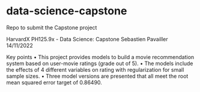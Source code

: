 # data-science-capstone
Repo to submit the Capstone project


HarvardX PH125.9x - Data Science: Capstone
Sebastien Pavailler
14/11/2022

Key points
• This project provides models to build a movie recommendation system based on user-movie ratings
(grade out of 5).
• The models include the effects of 4 different variables on rating with regularization for small sample
sizes.
• Three model versions are presented that all meet the root mean squared error target of 0.86490.
